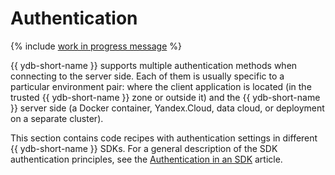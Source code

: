 # Authentication

{% include [work in progress message](../../_includes/addition.md) %}

{{ ydb-short-name }} supports multiple authentication methods when connecting to the server side. Each of them is usually specific to a particular environment pair: where the client application is located (in the trusted {{ ydb-short-name }} zone or outside it) and the {{ ydb-short-name }} server side (a Docker container, Yandex.Cloud, data cloud, or deployment on a separate cluster).

This section contains code recipes with authentication settings in different {{ ydb-short-name }} SDKs. For a general description of the SDK authentication principles, see the [Authentication in an SDK](../../../auth.md) article.

